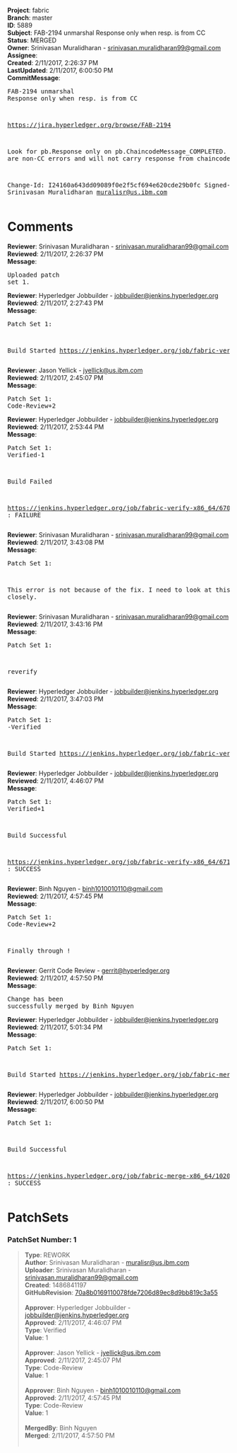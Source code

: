 <strong>Project</strong>: fabric<br><strong>Branch</strong>: master<br><strong>ID</strong>: 5889<br><strong>Subject</strong>: FAB-2194 unmarshal Response only when resp. is from CC<br><strong>Status</strong>: MERGED<br><strong>Owner</strong>: Srinivasan Muralidharan - srinivasan.muralidharan99@gmail.com<br><strong>Assignee</strong>:<br><strong>Created</strong>: 2/11/2017, 2:26:37 PM<br><strong>LastUpdated</strong>: 2/11/2017, 6:00:50 PM<br><strong>CommitMessage</strong>:<br><pre>FAB-2194 unmarshal Response only when resp. is from CC

https://jira.hyperledger.org/browse/FAB-2194

Look for pb.Response only on pb.ChaincodeMessage_COMPLETED. Others are
non-CC errors and will not carry response from chaincode.

Change-Id: I24160a643dd09089f0e2f5cf694e620cde29b0fc
Signed-off-by: Srinivasan Muralidharan <muralisr@us.ibm.com>
</pre><h1>Comments</h1><strong>Reviewer</strong>: Srinivasan Muralidharan - srinivasan.muralidharan99@gmail.com<br><strong>Reviewed</strong>: 2/11/2017, 2:26:37 PM<br><strong>Message</strong>: <pre>Uploaded patch set 1.</pre><strong>Reviewer</strong>: Hyperledger Jobbuilder - jobbuilder@jenkins.hyperledger.org<br><strong>Reviewed</strong>: 2/11/2017, 2:27:43 PM<br><strong>Message</strong>: <pre>Patch Set 1:

Build Started https://jenkins.hyperledger.org/job/fabric-verify-x86_64/6707/</pre><strong>Reviewer</strong>: Jason Yellick - jyellick@us.ibm.com<br><strong>Reviewed</strong>: 2/11/2017, 2:45:07 PM<br><strong>Message</strong>: <pre>Patch Set 1: Code-Review+2</pre><strong>Reviewer</strong>: Hyperledger Jobbuilder - jobbuilder@jenkins.hyperledger.org<br><strong>Reviewed</strong>: 2/11/2017, 2:53:44 PM<br><strong>Message</strong>: <pre>Patch Set 1: Verified-1

Build Failed 

https://jenkins.hyperledger.org/job/fabric-verify-x86_64/6707/ : FAILURE</pre><strong>Reviewer</strong>: Srinivasan Muralidharan - srinivasan.muralidharan99@gmail.com<br><strong>Reviewed</strong>: 2/11/2017, 3:43:08 PM<br><strong>Message</strong>: <pre>Patch Set 1:

This error is not because of the fix. I need to look at this closely.</pre><strong>Reviewer</strong>: Srinivasan Muralidharan - srinivasan.muralidharan99@gmail.com<br><strong>Reviewed</strong>: 2/11/2017, 3:43:16 PM<br><strong>Message</strong>: <pre>Patch Set 1:

reverify</pre><strong>Reviewer</strong>: Hyperledger Jobbuilder - jobbuilder@jenkins.hyperledger.org<br><strong>Reviewed</strong>: 2/11/2017, 3:47:03 PM<br><strong>Message</strong>: <pre>Patch Set 1: -Verified

Build Started https://jenkins.hyperledger.org/job/fabric-verify-x86_64/6718/</pre><strong>Reviewer</strong>: Hyperledger Jobbuilder - jobbuilder@jenkins.hyperledger.org<br><strong>Reviewed</strong>: 2/11/2017, 4:46:07 PM<br><strong>Message</strong>: <pre>Patch Set 1: Verified+1

Build Successful 

https://jenkins.hyperledger.org/job/fabric-verify-x86_64/6718/ : SUCCESS</pre><strong>Reviewer</strong>: Binh Nguyen - binh1010010110@gmail.com<br><strong>Reviewed</strong>: 2/11/2017, 4:57:45 PM<br><strong>Message</strong>: <pre>Patch Set 1: Code-Review+2

Finally through !</pre><strong>Reviewer</strong>: Gerrit Code Review - gerrit@hyperledger.org<br><strong>Reviewed</strong>: 2/11/2017, 4:57:50 PM<br><strong>Message</strong>: <pre>Change has been successfully merged by Binh Nguyen</pre><strong>Reviewer</strong>: Hyperledger Jobbuilder - jobbuilder@jenkins.hyperledger.org<br><strong>Reviewed</strong>: 2/11/2017, 5:01:34 PM<br><strong>Message</strong>: <pre>Patch Set 1:

Build Started https://jenkins.hyperledger.org/job/fabric-merge-x86_64/1020/</pre><strong>Reviewer</strong>: Hyperledger Jobbuilder - jobbuilder@jenkins.hyperledger.org<br><strong>Reviewed</strong>: 2/11/2017, 6:00:50 PM<br><strong>Message</strong>: <pre>Patch Set 1:

Build Successful 

https://jenkins.hyperledger.org/job/fabric-merge-x86_64/1020/ : SUCCESS</pre><h1>PatchSets</h1><h3>PatchSet Number: 1</h3><blockquote><strong>Type</strong>: REWORK<br><strong>Author</strong>: Srinivasan Muralidharan - muralisr@us.ibm.com<br><strong>Uploader</strong>: Srinivasan Muralidharan - srinivasan.muralidharan99@gmail.com<br><strong>Created</strong>: 1486841197<br><strong>GitHubRevision</strong>: [70a8b0169110078fde7206d89ec8d9bb819c3a55](https://github.com/hyperledger/fabric/commit/70a8b0169110078fde7206d89ec8d9bb819c3a55)<br><br><strong>Approver</strong>: Hyperledger Jobbuilder - jobbuilder@jenkins.hyperledger.org<br><strong>Approved</strong>: 2/11/2017, 4:46:07 PM<br><strong>Type</strong>: Verified<br><strong>Value</strong>: 1<br><br><strong>Approver</strong>: Jason Yellick - jyellick@us.ibm.com<br><strong>Approved</strong>: 2/11/2017, 2:45:07 PM<br><strong>Type</strong>: Code-Review<br><strong>Value</strong>: 1<br><br><strong>Approver</strong>: Binh Nguyen - binh1010010110@gmail.com<br><strong>Approved</strong>: 2/11/2017, 4:57:45 PM<br><strong>Type</strong>: Code-Review<br><strong>Value</strong>: 1<br><br><strong>MergedBy</strong>: Binh Nguyen<br><strong>Merged</strong>: 2/11/2017, 4:57:50 PM<br><br></blockquote>